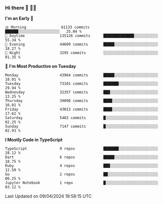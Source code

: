 ### Hi there 👋 🧑‍💻



<!--START_SECTION:waka-->
**I'm an Early 🐤** 

```text
🌞 Morning                61133 commits       ██████░░░░░░░░░░░░░░░░░░░   25.04 % 
🌆 Daytime                135126 commits      ██████████████░░░░░░░░░░░   55.34 % 
🌃 Evening                44609 commits       █████░░░░░░░░░░░░░░░░░░░░   18.27 % 
🌙 Night                  3295 commits        ░░░░░░░░░░░░░░░░░░░░░░░░░   01.35 % 
```
📅 **I'm Most Productive on Tuesday** 

```text
Monday                   43964 commits       █████░░░░░░░░░░░░░░░░░░░░   18.01 % 
Tuesday                  73101 commits       ███████░░░░░░░░░░░░░░░░░░   29.94 % 
Wednesday                32357 commits       ███░░░░░░░░░░░░░░░░░░░░░░   13.25 % 
Thursday                 39098 commits       ████░░░░░░░░░░░░░░░░░░░░░   16.01 % 
Friday                   43013 commits       ████░░░░░░░░░░░░░░░░░░░░░   17.62 % 
Saturday                 5483 commits        █░░░░░░░░░░░░░░░░░░░░░░░░   02.25 % 
Sunday                   7147 commits        █░░░░░░░░░░░░░░░░░░░░░░░░   02.93 % 
```


**I Mostly Code in TypeScript** 

```text
TypeScript               9 repos             ███████░░░░░░░░░░░░░░░░░░   28.12 % 
Dart                     6 repos             █████░░░░░░░░░░░░░░░░░░░░   18.75 % 
Ruby                     4 repos             ███░░░░░░░░░░░░░░░░░░░░░░   12.50 % 
Go                       2 repos             ██░░░░░░░░░░░░░░░░░░░░░░░   06.25 % 
Jupyter Notebook         1 repo              █░░░░░░░░░░░░░░░░░░░░░░░░   03.12 % 
```




 Last Updated on 09/04/2024 19:58:15 UTC
<!--END_SECTION:waka-->


